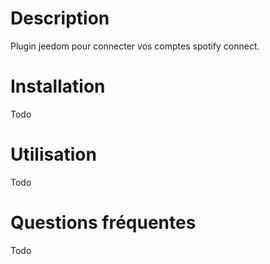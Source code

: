 ﻿Description 
===

Plugin jeedom pour connecter vos comptes spotify connect.

Installation
===

Todo

Utilisation
===

Todo

Questions fréquentes
===

Todo

